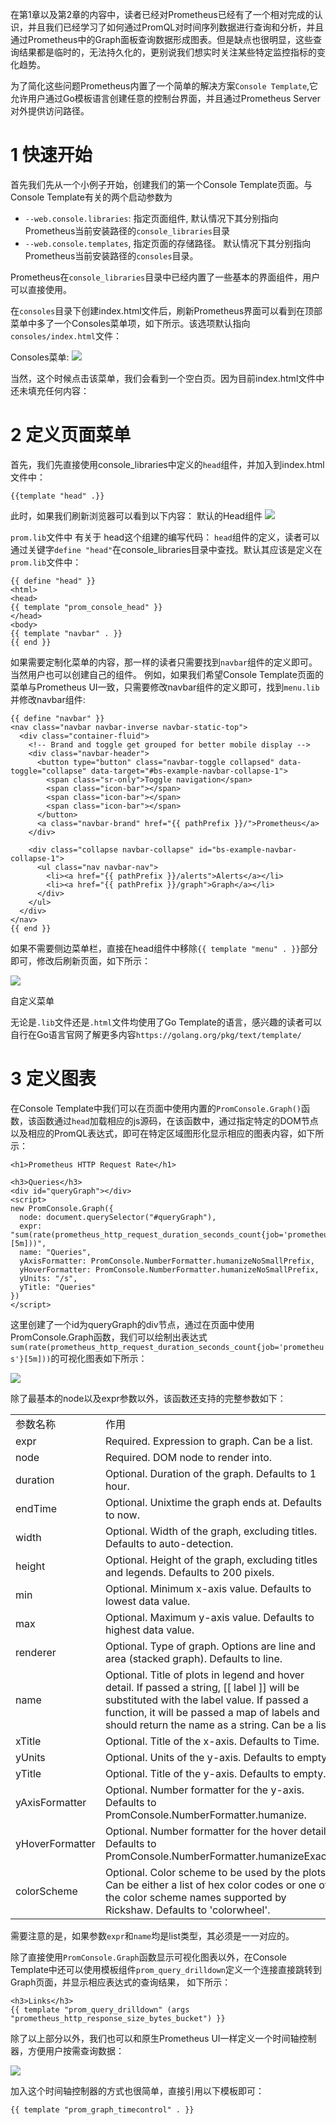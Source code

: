 
在第1章以及第2章的内容中，读者已经对Prometheus已经有了一个相对完成的认识，并且我们已经学习了如何通过PromQL对时间序列数据进行查询和分析，并且通过Prometheus中的Graph面板查询数据形成图表。但是缺点也很明显，这些查询结果都是临时的，无法持久化的，更别说我们想实时关注某些特定监控指标的变化趋势。

为了简化这些问题Prometheus内置了一个简单的解决方案`Console Template`,它允许用户通过Go模板语言创建任意的控制台界面，并且通过Prometheus Server对外提供访问路径。

# 1 快速开始

首先我们先从一个小例子开始，创建我们的第一个Console Template页面。与Console Template有关的两个启动参数为
- `--web.console.libraries`: 指定页面组件, 默认情况下其分别指向Prometheus当前安装路径的`console_libraries`目录
- `--web.console.templates`, 指定页面的存储路径。   默认情况下其分别指向Prometheus当前安装路径的`consoles`目录。


Prometheus在`console_libraries`目录中已经内置了一些基本的界面组件，用户可以直接使用。

在`consoles`目录下创建index.html文件后，刷新Prometheus界面可以看到在顶部菜单中多了一个Consoles菜单项，如下所示。该选项默认指向`consoles/index.html`文件：

Consoles菜单: 
![](https://yunlzheng.gitbook.io/~gitbook/image?url=https%3A%2F%2F2416223964-files.gitbook.io%2F%7E%2Ffiles%2Fv0%2Fb%2Fgitbook-legacy-files%2Fo%2Fassets%252F-LBdoxo9EmQ0bJP2BuUi%252F-LPWdZfpgg-IxWhxja2D%252F-LPWdadlY16ttVBbp8aS%252Fconsoles_index.png%3Fgeneration%3D1540310330998399%26alt%3Dmedia&width=768&dpr=4&quality=100&sign=659ce39&sv=1)



当然，这个时候点击该菜单，我们会看到一个空白页。因为目前index.html文件中还未填充任何内容：


# 2 定义页面菜单

首先，我们先直接使用console_libraries中定义的`head`组件，并加入到index.html文件中：

```
{{template "head" .}}
```


此时，如果我们刷新浏览器可以看到以下内容：
默认的Head组件
![](https://yunlzheng.gitbook.io/~gitbook/image?url=https%3A%2F%2F2416223964-files.gitbook.io%2F%7E%2Ffiles%2Fv0%2Fb%2Fgitbook-legacy-files%2Fo%2Fassets%252F-LBdoxo9EmQ0bJP2BuUi%252F-LPWdZfpgg-IxWhxja2D%252F-LPWdadnKGrnMqBm1DI4%252Fhead.png%3Fgeneration%3D1540310331971658%26alt%3Dmedia&width=768&dpr=4&quality=100&sign=321055ed&sv=1)

`prom.lib`文件中 有关于 head这个组建的编写代码： 
`head`组件的定义，读者可以通过关键字`define "head"`在console_libraries目录中查找。默认其应该是定义在`prom.lib`文件中：
```
{{ define "head" }}
<html>
<head>
{{ template "prom_console_head" }}
</head>
<body>
{{ template "navbar" . }}
{{ end }}
```


如果需要定制化菜单的内容，那一样的读者只需要找到`navbar`组件的定义即可。当然用户也可以创建自己的组件。 
例如，如果我们希望Console Template页面的菜单与Prometheus UI一致，只需要修改navbar组件的定义即可，找到`menu.lib`并修改navbar组件:

```
{{ define "navbar" }}
<nav class="navbar navbar-inverse navbar-static-top">
  <div class="container-fluid">
    <!-- Brand and toggle get grouped for better mobile display -->
    <div class="navbar-header">
      <button type="button" class="navbar-toggle collapsed" data-toggle="collapse" data-target="#bs-example-navbar-collapse-1">
        <span class="sr-only">Toggle navigation</span>
        <span class="icon-bar"></span>
        <span class="icon-bar"></span>
        <span class="icon-bar"></span>
      </button>
      <a class="navbar-brand" href="{{ pathPrefix }}/">Prometheus</a>
    </div>

    <div class="collapse navbar-collapse" id="bs-example-navbar-collapse-1">
      <ul class="nav navbar-nav">
        <li><a href="{{ pathPrefix }}/alerts">Alerts</a></li>
        <li><a href="{{ pathPrefix }}/graph">Graph</a></li>
      </div>
    </ul>
  </div>
</nav>
{{ end }}
```




如果不需要侧边菜单栏，直接在head组件中移除`{{ template "menu" . }}`部分即可，修改后刷新页面，如下所示：

![](https://yunlzheng.gitbook.io/~gitbook/image?url=https%3A%2F%2F2416223964-files.gitbook.io%2F%7E%2Ffiles%2Fv0%2Fb%2Fgitbook-legacy-files%2Fo%2Fassets%252F-LBdoxo9EmQ0bJP2BuUi%252F-LPWdZfpgg-IxWhxja2D%252F-LPWdadpxwjw-SHVKUxH%252Fcustom_index_head.png%3Fgeneration%3D1540310331505009%26alt%3Dmedia&width=768&dpr=4&quality=100&sign=dbf3a6a&sv=1)

自定义菜单

无论是`.lib`文件还是`.html`文件均使用了Go Template的语言，感兴趣的读者可以自行在Go语言官网了解更多内容`https://golang.org/pkg/text/template/`



# 3 定义图表

在Console Template中我们可以在页面中使用内置的`PromConsole.Graph()`函数，该函数通过`head`加载相应的js源码，在该函数中，通过指定特定的DOM节点以及相应的PromQL表达式，即可在特定区域图形化显示相应的图表内容，如下所示：

```
<h1>Prometheus HTTP Request Rate</h1>

<h3>Queries</h3>
<div id="queryGraph"></div>
<script>
new PromConsole.Graph({
  node: document.querySelector("#queryGraph"),
  expr: "sum(rate(prometheus_http_request_duration_seconds_count{job='prometheus'}[5m]))",
  name: "Queries",
  yAxisFormatter: PromConsole.NumberFormatter.humanizeNoSmallPrefix,
  yHoverFormatter: PromConsole.NumberFormatter.humanizeNoSmallPrefix,
  yUnits: "/s",
  yTitle: "Queries"
})
</script>
```

这里创建了一个id为queryGraph的div节点，通过在页面中使用PromConsole.Graph函数，我们可以绘制出表达式`sum(rate(prometheus_http_request_duration_seconds_count{job='prometheus'}[5m]))`的可视化图表如下所示：

![](https://yunlzheng.gitbook.io/~gitbook/image?url=https%3A%2F%2F2416223964-files.gitbook.io%2F%7E%2Ffiles%2Fv0%2Fb%2Fgitbook-legacy-files%2Fo%2Fassets%252F-LBdoxo9EmQ0bJP2BuUi%252F-LPWdZfpgg-IxWhxja2D%252F-LPWdadrvxQpCS1hYmOI%252Fquery_graph.png%3Fgeneration%3D1540310332544825%26alt%3Dmedia&width=768&dpr=4&quality=100&sign=6f9ffa3c&sv=1)

除了最基本的node以及expr参数以外，该函数还支持的完整参数如下：

|   |   |
|---|---|
|参数名称|作用|
|expr|Required. Expression to graph. Can be a list.|
|node|Required. DOM node to render into.|
|duration|Optional. Duration of the graph. Defaults to 1 hour.|
|endTime|Optional. Unixtime the graph ends at. Defaults to now.|
|width|Optional. Width of the graph, excluding titles. Defaults to auto-detection.|
|height|Optional. Height of the graph, excluding titles and legends. Defaults to 200 pixels.|
|min|Optional. Minimum x-axis value. Defaults to lowest data value.|
|max|Optional. Maximum y-axis value. Defaults to highest data value.|
|renderer|Optional. Type of graph. Options are line and area (stacked graph). Defaults to line.|
|name|Optional. Title of plots in legend and hover detail. If passed a string, [[ label ]] will be substituted with the label value. If passed a function, it will be passed a map of labels and should return the name as a string. Can be a list.|
|xTitle|Optional. Title of the x-axis. Defaults to Time.|
|yUnits|Optional. Units of the y-axis. Defaults to empty.|
|yTitle|Optional. Title of the y-axis. Defaults to empty.|
|yAxisFormatter|Optional. Number formatter for the y-axis. Defaults to PromConsole.NumberFormatter.humanize.|
|yHoverFormatter|Optional. Number formatter for the hover detail. Defaults to PromConsole.NumberFormatter.humanizeExact.|
|colorScheme|Optional. Color scheme to be used by the plots. Can be either a list of hex color codes or one of the color scheme names supported by Rickshaw. Defaults to 'colorwheel'.|

需要注意的是，如果参数`expr`和`name`均是list类型，其必须是一一对应的。

除了直接使用`PromConsole.Graph`函数显示可视化图表以外，在Console Template中还可以使用模板组件`prom_query_drilldown`定义一个连接直接跳转到Graph页面，并显示相应表达式的查询结果， 如下所示：

```
<h3>Links</h3>
{{ template "prom_query_drilldown" (args "prometheus_http_response_size_bytes_bucket") }}
```

除了以上部分以外，我们也可以和原生Prometheus UI一样定义一个时间轴控制器，方便用户按需查询数据：

![](https://yunlzheng.gitbook.io/~gitbook/image?url=https%3A%2F%2F2416223964-files.gitbook.io%2F%7E%2Ffiles%2Fv0%2Fb%2Fgitbook-legacy-files%2Fo%2Fassets%252F-LBdoxo9EmQ0bJP2BuUi%252F-LPWdZfpgg-IxWhxja2D%252F-LPWdadt7s3tH9FGBm8d%252Fprom_graph_timecontrol.png%3Fgeneration%3D1540310331121182%26alt%3Dmedia&width=768&dpr=4&quality=100&sign=42a06863&sv=1)

加入这个时间轴控制器的方式也很简单，直接引用以下模板即可：

```
{{ template "prom_graph_timecontrol" . }}
```
